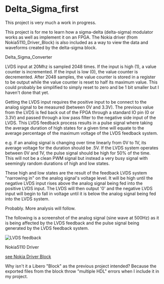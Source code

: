 # Delta_Sigma_first

This project is very much a work in progress.

This project is for me to learn how a sigma-delta (delta-sigma) modulator works as well as implement it on an FPGA. The Nokia driver (from Nokia5110_Driver_Block) is also included as a way to view the data and waveforms created by the delta-sigma block.

Delta_Sigma_Converter

LVDS input at 20Mhz is sampled 2048 times. If the input is high (1), a value counter is incremented. If the input is low (0), the value counter is decremented. After 2048 samples, the value counter is stored in a register to be output while the value counter is reset to half its maximum value. This could probably be simplified to simply reset to zero and be 1 bit smaller but I haven't done that yet.

Getting the LVDS input requires the positive input to be connect to the analog signal to be measured (between 0V and 3.3V). The previous value from the LVDS is fed back out of the FPGA through a standard IO pin (0 or 3.3V) and passed through a low pass filter to the negative side input of the LVDS. This LVDS feedback process results in a pulse signal where taking the average duration of high states for a given time will equate to the average percentage of the maximum voltage of the LVDS feedback system.

e.g. if an analog signal is changing over time linearly from 0V to 1V, its average voltage for the duration should be .5V. If the LVDS system operates between 0V and 1V, the pulse signal should be high for 50% of the time. This will not be a clean PWM signal but instead a very busy signal with seemingly random durations of high and low states.

These high and low states are the result of the feedback LVDS system "narrowing in" on the analog signal's voltage level. It will be high until the negative LVDS input rises above the analog signal being fed into the positive LVDS input. The LVDS will then output '0' and the negative LVDS input will begin to fall in voltage until it is below the analog signal being fed into the LVDS system.

Probably. More analysis will follow.

The following is a screenshot of the analog signal (sine wave at 500Hz) as it is being affected by the LVDS feedback and the pulse signal being generated by the LVDS feedback system.

![LVDS feedback](images/LabNation_Screenshot0.png)

Nokia5110 Driver

[see Nokia Driver Block](../Nokia5110_Driver_Block)

Why isn't it a Libero "Block" as the previous project intended? Because the exported files from the block throw "multiple HDL" errors when I include it in my project.
